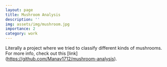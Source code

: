 ```yaml
---
layout: page
title: Mushroom Analysis
description: ''
img: assets/img/mushroom.jpg
importance: 2
category: work
---
```


Literally a project where we tried to classify different kinds of mushrooms. For more info, check out this [link] (https://github.com/Manav1712/mushroom-analysis).
